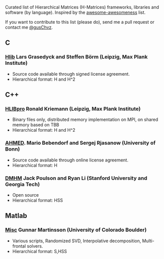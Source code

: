 Curated list of Hierarchical Matrices (H-Matrices) frameworks, libraries and software (by language). Inspired by the [awesome-awesomeness](https://github.com/bayandin/awesome-awesomeness) list.

If you want to contribute to this list (please do), send me a pull request or contact me [@gusChvz](https://www.twitter.com/gusChvz).

## C

### [Hlib](http://hlib.org/) Lars Grasedyck and Steffen Börm (Leipzig, Max Plank Institute)
- Source code available through signed license agreement.
- Hierarchical format: H and H^2

## C++

### [HLIBpro](http://www.hlibpro.com) Ronald Kriemann (Leipzig, Max Plank Institute)
- Binary files only, distributed memory implementation on MPI, on shared memory based on TBB
- Hierarchical format: H and H^2

### [AHMED](http://bebendorf.ins.uni-bonn.de/AHMED.html). Mario Bebendorf and Sergej Rjasanow (University of Bonn) 
- Source code available through online license agreement.
- Hierarchical format: H

### [DMHM](https://bitbucket.org/poulson/dmhm) Jack Poulson and Ryan Li (Stanford University and Georgia Tech) 
- Open source
- Hierarchical format: HSS

## Matlab

### [Misc](http://amath.colorado.edu/faculty/martinss/2014_CBMS/codes.html) Gunnar Martinsson (University of Colorado Boulder) 
- Various scripts, Randomized SVD, Interpolative decomposition, Multi-frontal solvers.
- Hierarchical format: S,HSS
